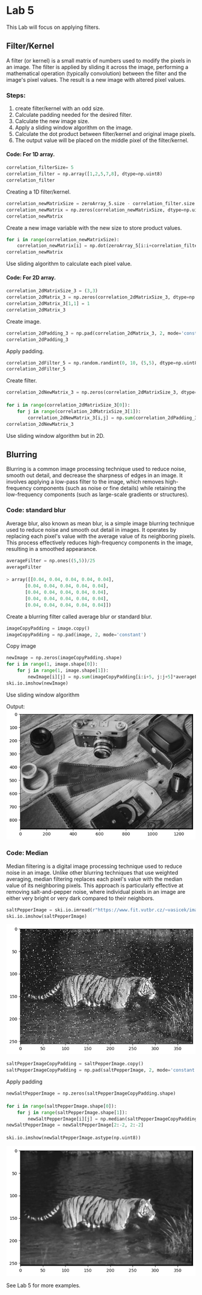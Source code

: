 # Lab 5
This Lab will focus on applying filters.

## Filter/Kernel
A filter (or kernel) is a small matrix of numbers used to modify the pixels in an image. The filter is applied by sliding it across the image, performing a mathematical operation (typically convolution) between the filter and the image's pixel values. The result is a new image with altered pixel values.

### Steps:
1. create filter/kernel with an odd size.
2. Calculate padding needed for the desired filter.
3. Calculate the new image size.
4. Apply a sliding window algorithm on the image.
5. Calculate the dot product between filter/kernel and original image pixels.
6. The output value will be placed on the middle pixel of the filter/kernel.

#### Code: For 1D array.
```python
correlation_filterSize= 5
correlation_filter = np.array([1,2,5,7,8], dtype=np.uint8)
correlation_filter
```
Creating a 1D filter/kernel.

```python
correlation_newMatrixSize = zeroArray_5.size - correlation_filter.size + 1
correlation_newMatrix = np.zeros(correlation_newMatrixSize, dtype=np.uint8)
correlation_newMatrix
```
Create a new image variable with the new size to store product values.

```python
for i in range(correlation_newMatrixSize):
    correlation_newMatrix[i] = np.dot(zeroArray_5[i:i+correlation_filterSize], correlation_filter)
correlation_newMatrix
```
Use sliding algorithm to calculate each pixel value.

#### Code: For 2D array.
```python
correlation_2dMatrixSize_3 = (3,3)
correlation_2dMatrix_3 = np.zeros(correlation_2dMatrixSize_3, dtype=np.uint8)
correlation_2dMatrix_3[1,1] = 1
correlation_2dMatrix_3
```
Create image.

```python
correlation_2dPadding_3 = np.pad(correlation_2dMatrix_3, 2, mode='constant')
correlation_2dPadding_3
```
Apply padding.

```python
correlation_2dFilter_5 = np.random.randint(0, 10, (5,5), dtype=np.uint8)
correlation_2dFilter_5
```
Create filter.

```python
correlation_2dNewMatrix_3 = np.zeros(correlation_2dMatrixSize_3, dtype=np.uint8)

for i in range(correlation_2dMatrixSize_3[0]):
    for j in range(correlation_2dMatrixSize_3[1]):
        correlation_2dNewMatrix_3[i,j] = np.sum(correlation_2dPadding_3[i:i+correlation_filterSize, j:j+correlation_filterSize] * correlation_2dFilter_5)
correlation_2dNewMatrix_3
```
Use sliding window algorithm but in 2D.

## Blurring
Blurring is a common image processing technique used to reduce noise, smooth out detail, and decrease the sharpness of edges in an image. It involves applying a low-pass filter to the image, which removes high-frequency components (such as noise or fine details) while retaining the low-frequency components (such as large-scale gradients or structures).

### Code: standard blur
Average blur, also known as mean blur, is a simple image blurring technique used to reduce noise and smooth out detail in images. It operates by replacing each pixel's value with the average value of its neighboring pixels. This process effectively reduces high-frequency components in the image, resulting in a smoothed appearance.
```python 
averageFilter = np.ones((5,5))/25
averageFilter

> array([[0.04, 0.04, 0.04, 0.04, 0.04],
       [0.04, 0.04, 0.04, 0.04, 0.04],
       [0.04, 0.04, 0.04, 0.04, 0.04],
       [0.04, 0.04, 0.04, 0.04, 0.04],
       [0.04, 0.04, 0.04, 0.04, 0.04]])
```
Create a blurring filter called average blur or standard blur.

```python
imageCopyPadding = image.copy()
imageCopyPadding = np.pad(image, 2, mode='constant')
```
Copy image

```python
newImage = np.zeros(imageCopyPadding.shape)
for i in range(1, image.shape[0]):
    for j in range(1, image.shape[1]):
        newImage[i][j] = np.sum(imageCopyPadding[i:i+5, j:j+5]*averageFilter)
ski.io.imshow(newImage)
```
Use sliding window algorithm

Output:
![alt text](image.png)

### Code: Median
Median filtering is a digital image processing technique used to reduce noise in an image. Unlike other blurring techniques that use weighted averaging, median filtering replaces each pixel's value with the median value of its neighboring pixels. This approach is particularly effective at removing salt-and-pepper noise, where individual pixels in an image are either very bright or very dark compared to their neighbors.
```python
saltPepperImage = ski.io.imread(r"https://www.fit.vutbr.cz/~vasicek/imagedb/img_corrupted/impnoise_005/108073.png", as_gray=True)
ski.io.imshow(saltPepperImage)
```
![alt text](image-1.png)

```python
saltPepperImageCopyPadding = saltPepperImage.copy()
saltPepperImageCopyPadding = np.pad(saltPepperImage, 2, mode='constant')
```
Apply padding

```python
newSaltPepperImage = np.zeros(saltPepperImageCopyPadding.shape)

for i in range(saltPepperImage.shape[0]):
    for j in range(saltPepperImage.shape[1]):
        newSaltPepperImage[i][j] = np.median(saltPepperImageCopyPadding[i:i+3, j:j+3])
newSaltPepperImage = newSaltPepperImage[2:-2, 2:-2]

ski.io.imshow(newSaltPepperImage.astype(np.uint8))
```
![alt text](image-2.png)

See Lab 5 for more examples.